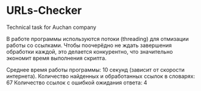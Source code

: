 # URLs-Checker
 Technical task for Auchan company

В работе программы используются потоки (threading)
для отмизации работы со ссылками.
Чтобы поочерёдно не ждать завершения обработки каждой,
это делается конкурентно, что значительно экономит
время выполнения скрипта.

Среднее время работы программы: 10 секунд (зависит от скорости интернета).
Количество найденных и обработанных ссылок в словарях: 67
Количество ссылок с ошибкой ожидания ответа: 4
